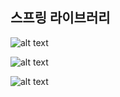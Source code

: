 ##


## 스프링 라이브러리
![alt text](https://melonicedlatte.com/assets/images/2021_3Q/spring_architect.png)

![alt text](https://velog.velcdn.com/images/wnsdnjs70/post/dff724c9-eabc-4acd-a696-02f9814a6756/image.png)

![alt text](https://melonicedlatte.com/assets/images/2021_3Q/spring_boot2.png)
